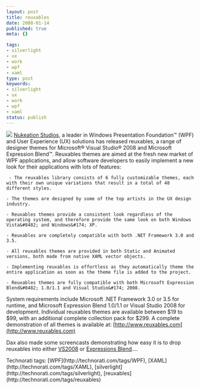 ```yaml
---
layout: post
title: reuxables
date: 2008-01-14
published: true
meta: {}

tags:
- silverlight
- ux
- work
- wpf
- xaml
type: post
keywords:
- silverlight
- ux
- work
- wpf
- xaml
status: publish
---
```



[![](http://reuxables.nukeation.com/slices/logo_small_web.jpg)](http://reuxables.nukeation.com/) [Nukeation Studios](/admin/Pages/www.nukeation.com), a leader in Windows Presentation Foundation™ (WPF) and User Experience (UX) solutions has released reuxables, a range of designer themes for Microsoft® Visual Studio® 2008 and Microsoft Expression Blend™.     Reuxables themes are aimed at the fresh new market of WPF applications, and allow software developers to easily implement a new look for their applications with lots of features:

     - The reuxables library consists of 6 fully customizable themes, each with their own unique variations that result in a total of 48 different styles.

    - The themes are designed by some of the top artists in the UX design industry.

    - Reuxables themes provide a consistent look regardless of the operating system, and therefore provide the same look on both Windows Vista&#8482; and Windows&#174; XP.

    - Reuxables are completely compatible with both .NET Framework 3.0 and 3.5.

    - All reuxables themes are provided in both Static and Animated versions, both made from native XAML vector objects.

    - Implementing reuxables is effortless as they automatically theme the entire application as soon as the theme file is added to the project.

    - Reuxables themes are fully compatible with both Microsoft Expression Blend&#8482; 1.0/1.1 and Visual Studio&#174; 2008.



   System requirements include Microsoft .NET Framework 3.0 or 3.5 for runtime, and Microsoft Expression Blend 1.0/1.1 or Visual Studio 2008 for development. Individual reuxables themes are available between $19 to $99, with an additional complete collection pack for $299.     A complete demonstration of all themes is available at: [http://www.reuxables.com](http://www.reuxables.com)



Dax also made some screencasts demonstrating how easy it is to drop reuxables into either [VS2008](http://go.nukeation.com/?ec=reuxvs2008video) or [Expressions Blend](http://go.nukeation.com/?ec=reuxblendvideo)....

  <div class="wlWriterSmartContent" style="padding-right: 0px;padding-left: 0px;padding-bottom: 0px;margin: 0px;padding-top: 0px">Technorati tags: [WPF](http://technorati.com/tags/WPF), [XAML](http://technorati.com/tags/XAML), [silverlight](http://technorati.com/tags/silverlight), [reuxables](http://technorati.com/tags/reuxables)</div>
